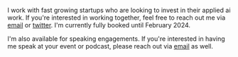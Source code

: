 I work with fast growing startups who are looking to invest in their applied ai work. If you're interested in working together, feel free to reach out me via [email](mailto:jason+work@jxnl.co) or [twitter](https://twitter.com/jxnlco). I'm currently fully booked until February 2024.

I'm also available for speaking engagements. If you're interested in having me speak at your event or podcast, please reach out via [email](mailto:jason+speaking@jxnl.co) as well.
